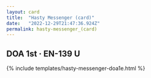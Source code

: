 ```yaml
---
layout: card
title:  "Hasty Messenger (card)"
date:   "2022-12-29T21:47:36.924Z"
permalink: hasty-messenger_(card)
---
```


## DOA 1st &middot; EN-139 U

{% include templates/hasty-messenger-doa1e.html %}
